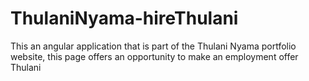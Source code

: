 # ThulaniNyama-hireThulani
This an angular application that is part of the Thulani Nyama portfolio website, this page offers an opportunity to make an employment offer Thulani
